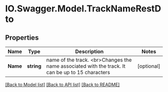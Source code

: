 # IO.Swagger.Model.TrackNameRestDto
## Properties

Name | Type | Description | Notes
------------ | ------------- | ------------- | -------------
**Name** | **string** | name of the track. &lt;br&gt;Changes the name associated with the track. It can be up to 15 characters | [optional] 

[[Back to Model list]](../README.md#documentation-for-models) [[Back to API list]](../README.md#documentation-for-api-endpoints) [[Back to README]](../README.md)

